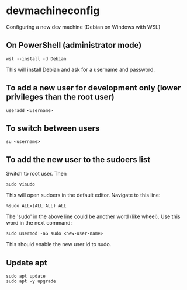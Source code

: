 # devmachineconfig
Configuring a new dev machine (Debian on Windows with WSL)

## On PowerShell (administrator mode)
```
wsl --install -d Debian
```

This will install Debian and ask for a username and password. 

## To add a new user for development only (lower privileges than the root user)

```
useradd <username>
```

## To switch between users

```
su <username>
```

## To add the new user to the sudoers list
Switch to root user. Then
```
sudo visudo
```

This will open sudoers in the default editor. Navigate to this line:
```
%sudo ALL=(ALL:ALL) ALL
```

The 'sudo' in the above line could be another word (like wheel). Use this word in the next command:
```
sudo usermod -aG sudo <new-user-name>
```

This should enable the new user id to sudo.

## Update apt
```
sudo apt update
sudo apt -y upgrade
```

